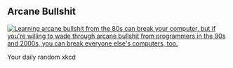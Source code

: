 ## Arcane Bullshit
[![Learning arcane bullshit from the 80s can break your computer, but if you're willing to wade through arcane bullshit from programmers in the 90s and 2000s, you can break everyone else's computers, too.](https://imgs.xkcd.com/comics/arcane_bullshit.png)](https://xkcd.com/1671/ "Learning arcane bullshit from the 80s can break your computer, but if you're willing to wade through arcane bullshit from programmers in the 90s and 2000s, you can break everyone else's computers, too.")

Your daily random xkcd
